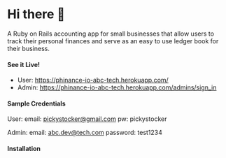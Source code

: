 # Hi there 👋

A Ruby on Rails accounting app for small businesses that allow users to track their personal finances and serve as an easy to use ledger book for their business.

#### See it Live!

- User: https://phinance-io-abc-tech.herokuapp.com/
- Admin: https://phinance-io-abc-tech.herokuapp.com/admins/sign_in

#### Sample Credentials

User:
email: pickystocker@gmail.com
pw: pickystocker

Admin:
email: abc.dev@tech.com
password: test1234

#### Installation
